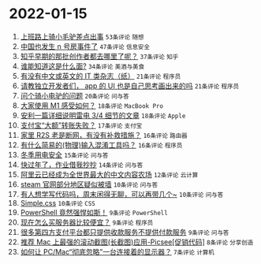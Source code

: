 # 2022-01-15

1. [上班路上骑小毛驴差点出事](https://www.v2ex.com/t/828376) `53条评论` `随想`
1. [中国也发生 n 号房事件了](https://www.v2ex.com/t/828400) `47条评论` `信息安全`
1. [知乎早期的那批创作者都去哪里了呢？](https://www.v2ex.com/t/828425) `37条评论` `知乎`
1. [谁能知道这是什么面?](https://www.v2ex.com/t/828427) `34条评论` `美酒与美食`
1. [有没有中文或英文的 IT 类杂志（纸）](https://www.v2ex.com/t/828383) `21条评论` `程序员`
1. [请教独立开发者们， app 的 UI 也是自己思考画出来的吗](https://www.v2ex.com/t/828398) `21条评论` `程序员`
1. [问个骑小电驴的问题](https://www.v2ex.com/t/828381) `20条评论` `问与答`
1. [大家使用 M1 感受如何？](https://www.v2ex.com/t/828420) `18条评论` `MacBook Pro`
1. [安利一篇详细说明雷电 3/4 细节的文章](https://www.v2ex.com/t/828397) `18条评论` `Apple`
1. [支付宝“大额”转账失败？](https://www.v2ex.com/t/828430) `17条评论` `支付宝`
1. [家里 R2S 老是断网，有没有补救措施？](https://www.v2ex.com/t/828450) `16条评论` `路由器`
1. [有什么简易的(物理)输入混淆工具吗？](https://www.v2ex.com/t/828424) `16条评论` `程序员`
1. [冬季用电安全](https://www.v2ex.com/t/828405) `15条评论` `问与答`
1. [快过年了，作业借我抄抄](https://www.v2ex.com/t/828392) `14条评论` `问与答`
1. [阿里云已经成为全世界最大的中文内容农场](https://www.v2ex.com/t/828447) `12条评论` `云计算`
1. [steam 官网部分地区疑似被墙](https://www.v2ex.com/t/828418) `10条评论` `问与答`
1. [有人想学写代码吗，周末闲得无聊，可以再带几个~](https://www.v2ex.com/t/828399) `10条评论` `问与答`
1. [Simple.css](https://www.v2ex.com/t/828375) `10条评论` `CSS`
1. [PowerShell 竟然强悍如斯！](https://www.v2ex.com/t/828462) `9条评论` `PowerShell`
1. [现在怎么买服务器比较便宜？](https://www.v2ex.com/t/828409) `9条评论` `程序员`
1. [很多第四方支付平台都只提供收款服务不提供付款服务](https://www.v2ex.com/t/828406) `9条评论` `问与答`
1. [推荐 Mac 上最强的滚动截图(长截图)应用-Picsee[促销代码]](https://www.v2ex.com/t/828390) `8条评论` `分享创造`
1. [如何让 PC/Mac“彻底忽略”一台连接着的显示器？](https://www.v2ex.com/t/828423) `7条评论` `计算机`
